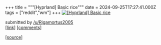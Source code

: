 +++
title = """[Hyprland] Basic rice"""
date = 2024-09-25T17:27:41.000Z
tags = ["reddit","wm"]
+++
[![[Hyprland] Basic rice](https://b.thumbs.redditmedia.com/gK0XQNoj7MZ4CPhSRPdUxHp6vhPiIbxfKy83ILDk1uc.jpg "[Hyprland] Basic rice")](https://www.reddit.com/r/unixporn/comments/1fpa52x/hyprland_basic_rice/)

submitted by [/u/Rigamortus2005](https://www.reddit.com/user/Rigamortus2005)  
[\[link\]](https://www.reddit.com/gallery/1fpa52x) [\[comments\]](https://www.reddit.com/r/unixporn/comments/1fpa52x/hyprland_basic_rice/)

[[source]](https://www.reddit.com/r/unixporn/comments/1fpa52x/hyprland_basic_rice/)
